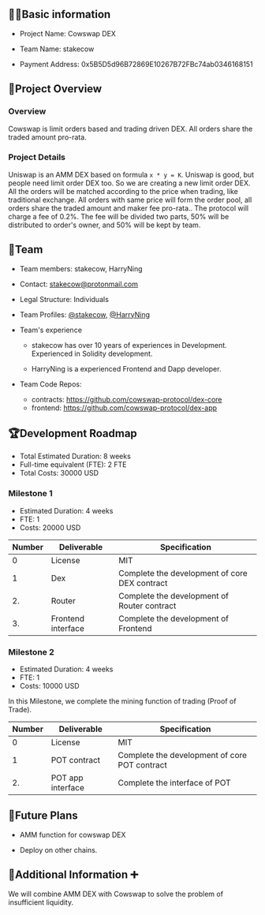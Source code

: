## 🧑‍💻Basic information

  * Project Name: Cowswap DEX

  * Team Name: stakecow

  * Payment Address: 0x5B5D5d96B72869E10267B72FBc74ab0346168151

## 🎯Project Overview

### Overview

Cowswap is limit orders based and trading driven DEX. All orders share the traded amount pro-rata.

### Project Details

Uniswap is an AMM DEX based on formula `x * y = K`. Uniswap is good, but people need limit order DEX too. So we are creating a new limit order DEX. All the orders will be matched according to the price when trading, like traditional exchange. All orders with same price will form the order pool, all orders share the traded amount and maker fee pro-rata.. The protocol will charge a fee of 0.2%. The fee will be divided two parts, 50% will be distributed to order's owner, and 50% will be kept by team.



## 👥Team 

  * Team members: stakecow, HarryNing

  * Contact: stakecow@protonmail.com

  * Legal Structure: Individuals

  * Team Profiles: [@stakecow](https://github.com/cowswap-protocol), [@HarryNing](https://github.com/HarryNing)

  * Team's experience

    - stakecow has over 10 years of experiences in Development. Experienced in Solidity development.
    
    - HarryNing is a experienced Frontend and Dapp developer.


  * Team Code Repos: 
    - contracts: https://github.com/cowswap-protocol/dex-core
    - frontend: https://github.com/cowswap-protocol/dex-app

## 🏆Development Roadmap

- Total Estimated Duration: 8 weeks
- Full-time equivalent (FTE): 2 FTE
- Total Costs: 30000 USD

### Milestone 1

  * Estimated Duration: 4 weeks
  * FTE: 1
  * Costs: 20000 USD

| **Number** | **Deliverable** | **Specification**                                            |
| ---------- | --------------- | ------------------------------------------------------------ |
| 0        | License         | MIT                                          |
| 1        | Dex   | Complete the development of core DEX contract  |
| 2.       | Router   | Complete the development of Router contract  |
| 3.       | Frontend interface  | Complete the development of Frontend  |

 
### Milestone 2

  * Estimated Duration: 4 weeks
  * FTE: 1
  * Costs: 10000 USD

In this Milestone, we complete the mining function of trading (Proof of Trade).

| **Number** | **Deliverable** | **Specification**                                            |
| ---------- | --------------- | ------------------------------------------------------------ |
| 0        | License         | MIT                                          |
| 1        | POT contract  | Complete the development of core POT contract  |
| 2.       | POT app interface  | Complete the interface of POT |



## 📡Future Plans
  
  - AMM function for cowswap DEX

  - Deploy on other chains.
      

## 🙋Additional Information ➕

We will combine AMM DEX with Cowswap to solve the problem of insufficient liquidity.

